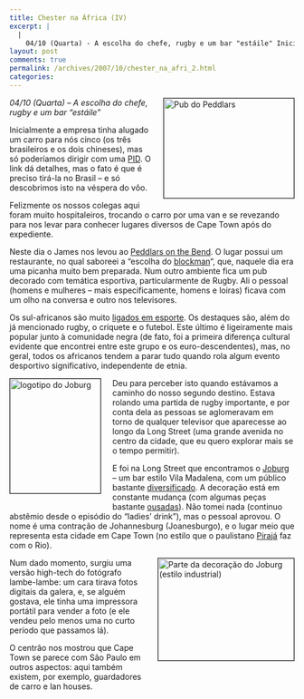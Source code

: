 ```yaml
---
title: Chester na África (IV)
excerpt: |
  |
    04/10 (Quarta) - A escolha do chefe, rugby e um bar "estáile" Inicialmente a empresa tinha alugado um carro para nós cinco (os três brasileiros e os dois chineses), mas só poderíamos dirigir com uma PID. O link dá detalhes,...
layout: post
comments: true
permalink: /archives/2007/10/chester_na_afri_2.html
categories:
---
```

<span class="mt-enclosure mt-enclosure-image"><img title="Pub do Peddlars" border="1" src="//chester.me/archives/img/peddlars_pub.jpg" width="230" height="176" class="mt-image-right" style="float: right; margin: 0 0 20px 20px;" /></span>*04/10 (Quarta) &#8211; A escolha do chefe, rugby e um bar &#8220;estáile&#8221;*

Inicialmente a empresa tinha alugado um carro para nós cinco (os três brasileiros e os dois chineses), mas só poderíamos dirigir com uma [PID][1]. O link dá detalhes, mas o fato é que é preciso tirá-la no Brasil &#8211; e só descobrimos isto na véspera do vôo.

Felizmente os nossos colegas aqui foram muito hospitaleiros, trocando o carro por uma van e se revezando para nos levar para conhecer lugares diversos de Cape Town após do expediente.

Neste dia o James nos levou ao [Peddlars on the Bend][2]. O lugar possui um restaurante, no qual saboreei a &#8220;escolha do [blockman][3]&#8220;, que, naquele dia era uma picanha muito bem preparada. Num outro ambiente fica um pub decorado com temática esportiva, particularmente de Rugby. Ali o pessoal (homens e mulheres &#8211; mais especificamente, homens e loiras) ficava com um olho na conversa e outro nos televisores.

Os sul-africanos são muito [ligados em esporte][4]. Os destaques são, além do já mencionado rugby, o críquete e o futebol. Este último é ligeiramente mais popular junto à comunidade negra (de fato, foi a primeira diferença cultural evidente que encontrei entre este grupo e os euro-descendentes), mas, no geral, todos os africanos tendem a parar tudo quando rola algum evento desportivo significativo, independente de etnia.

<span class="mt-enclosure mt-enclosure-image"><img title="logotipo do Joburg" border="1" src="//chester.me/archives/img/joburg_logo.jpg" width="160" height="202" class="mt-image-left" style="float: left; margin: 0 20px 20px 0;" /></span>Deu para perceber isto quando estávamos a caminho do nosso segundo destino. Estava rolando uma partida de rugby importante, e por conta dela as pessoas se aglomeravam em torno de qualquer televisor que aparecesse ao longo da Long Street (uma grande avenida no centro da cidade, que eu quero explorar mais se o tempo permitir).

E foi na Long Street que encontramos o [Joburg][5] &#8211; um bar estilo Vila Madalena, com um público bastante [diversificado][6]. A decoração está em constante mudança (com algumas peças bastante <span class="mt-enclosure mt-enclosure-image"><a href="//chester.me/archives/img/bart_joburg.html" onclick="window.open('//chester.me/archives/img/bart_joburg.html','popup','width=600,height=800,scrollbars=no,resizable=no,toolbar=no,directories=no,location=no,menubar=no,status=no,left=0,top=0'); return false">ousadas</a></span>). Não tomei nada (continuo abstêmio desde o episódio do &#8220;ladies&#8217; drink&#8221;), mas o pessoal aprovou. O nome é uma contração de Johannesburg (Joanesburgo), e o lugar meio que representa esta cidade em Cape Town (no estilo que o paulistano [Pirajá][7] faz com o Rio).

<span class="mt-enclosure mt-enclosure-image"><img title="Parte da decoração do Joburg (estilo industrial)" border="1" src="//chester.me/archives/img/joburg.jpg" width="240" height="180" class="mt-image-right" style="float: right; margin: 0 0 20px 20px;" /></span>Num dado momento, surgiu uma versão high-tech do fotógrafo lambe-lambe: um cara tirava fotos digitais da galera, e, se alguém gostava, ele tinha uma impressora portátil para vender a foto (e ele vendeu pelo menos uma no curto período que passamos lá).

O centrão nos mostrou que Cape Town se parece com São Paulo em outros aspectos: aqui também existem, por exemplo, guardadores de carro e lan houses.

 [1]: http://www.detran.sp.gov.br/noticias/20060706.asp
 [2]: http://www.dining-out.co.za/member_details-MemberID-616.html
 [3]: http://www.iol.co.za/index.php?set_id=3&#038;click_id=131&#038;art_id=vn20050529223135651C595890
 [4]: http://www.drakensberg-tourism.com/south-africa-sports-activities.html
 [5]: http://www.joburgbar.com/
 [6]: http://www.capetowntoday.co.za/Spotlight/2004/Joburg.htm
 [7]: http://www.obaoba.com.br/bares/bares_detalhe.asp?casaID=1254
